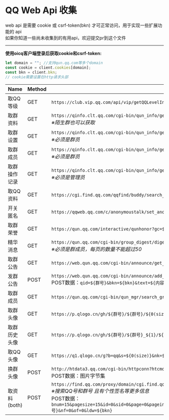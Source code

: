 # QQ Web Api 收集

web api 是需要 cookie 或 csrf-token(bkn) 才可正常访问，用于实现一些扩展功能的 api  
如果你知道一些尚未收集到的有用api，欢迎提交pr到这个文件

----

**使用oicq客户端登录后获取cookie和csrf-token:**

```js
let domain = ""; //支持qun.qq.com等多个domain
const cookie = client.cookies[domain];
const bkn = client.bkn;
// cookie需要设置在http请求头部
```

|Name|Method|Url|Cookie|Domain|
|-|-|-|-|-|
|取QQ等级|GET|`https://club.vip.qq.com/api/vip/getQQLevelInfo?requestBody={"iUin":${QQ号}}`|YES|`vip.qq.com`
|取群资料|GET|`https://qinfo.clt.qq.com/cgi-bin/qun_info/get_group_info_all?gc=${群号}&bkn=${bkn}`<br>*※陌生群也可以获取*|YES|空
|取群设置|GET|`https://qinfo.clt.qq.com/cgi-bin/qun_info/get_group_setting_v2?gc=${群号}&bkn=${bkn}`<br>*※必须是群员*|YES|空
|取群成员|GET|`https://qinfo.clt.qq.com/cgi-bin/qun_info/get_group_members_new?gc=${群号}&bkn=${bkn}`<br>*※必须是群员*|YES|空
|取群操作记录|GET|`https://qinfo.clt.qq.com/cgi-bin/qun_info/get_sys_msg?gc=${群号}&bkn=${bkn}`<br>*※必须是管理员*|YES|空
|取QQ资料|GET|`https://cgi.find.qq.com/qqfind/buddy/search_v3?keyword=${QQ号}`|YES|空
|开关匿名|GET|`https://qqweb.qq.com/c/anonymoustalk/set_anony_switch?bkn=${bkn}&value=${1或0}&group_code=${群号}`|YES|`qqweb.qq.com`
|取群荣誉|GET|`https://qun.qq.com/interactive/qunhonor?gc=${群号}`|YES|`qun.qq.com`
|精华消息|GET|`https://qun.qq.com/cgi-bin/group_digest/digest_list?bkn=${bkn}&group_code=${群号}&page_start=${页数}&page_limit=${每页数量}`<br>*※必须是群成员，每页的数量不能超过50*|YES|`qun.qq.com`
|取群公告|GET|`https://web.qun.qq.com/cgi-bin/announce/get_t_list?bkn=${bkn}&qid=${群号}&ft=23&s=-1&n=20`|YES|`qun.qq.com`|
|发群公告|POST|`https://web.qun.qq.com/cgi-bin/announce/add_qun_notice?bkn=${bkn}`<br>POST数据：`qid=${群号}&bkn=${bkn}&text=${内容}&pinned=0&type=1&settings={"is_show_edit_card":1,"tip_window_type":1,"confirm_required":1}`|YES|`qun.qq.com`
|取群成员|GET|`https://qun.qq.com/cgi-bin/qun_mgr/search_group_members?gc=${群号}&st=${0}%end=${20}&sort=0&bkn=${bkn}`|YES|`qun.qq.com`|
|取群头像|GET|`https://p.qlogo.cn/gh/${群号}/${群号}/${0(size)}`|NO||
|取群历史头像|GET|`https://p.qlogo.cn/gh/${群号}/${群号}_${1}/${0(size)}`|NO||
|取QQ头像|GET|`https://q1.qlogo.cn/g?b=qq&s=${0(size)}&nk=${QQ号}`|NO||
|换群头像|POST|`http://htdata3.qq.com/cgi-bin/httpconn?htcmd=0x6ff0072&ver=5520&ukey=${client.sig.skey}&range=0&uin=${client.uin}&seq=1&groupuin=${群号}&filetype=3&imagetype=5&userdata=0&subcmd=1&subver=101&clip=0_0_0_0&filesize=${字节数}`<br>POST数据：图片字节集|NO||
|取资料(both)|POST|`https://find.qq.com/proxy/domain/cgi.find.qq.com/qqfind/find_v11?backver=2`<br>*※搜索QQ号和群号 且有个性签名等更多信息*<br>POST数据：`bnum=15&pagesize=15&id=0&sid=0&page=0&pageindex=0&ext=&guagua=1&gnum=12&guaguan=2&type=2&ver=4903&longitude=116.405285&latitude=39.904989&lbs_addr_country=%E4%B8%AD%E5%9B%BD&lbs_addr_province=%E5%8C%97%E4%BA%AC&lbs_addr_city=%E5%8C%97%E4%BA%AC%E5%B8%82&keyword=${QQ号}&nf=0&of=0&ldw=${bkn}`|YES|空|
